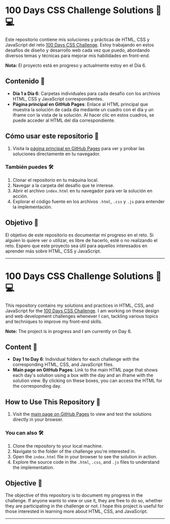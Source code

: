 # 100 Days CSS Challenge Solutions 🎨💻

Este repositorio contiene mis soluciones y prácticas de HTML, CSS y JavaScript del reto [100 Days CSS Challenge](https://100dayscss.com). Estoy trabajando en estos desafíos de diseño y desarrollo web cada vez que puedo, abordando diversos temas y técnicas para mejorar mis habilidades en front-end.

**Nota:** El proyecto está en progreso y actualmente estoy en el Día 6.

## Contenido 📂

- **Día 1 a Día 6**: Carpetas individuales para cada desafío con los archivos HTML, CSS y JavaScript correspondientes.
- **Página principal en GitHub Pages**: Enlace al HTML principal que muestra la solución de cada día mediante un cuadro con el día y un iframe con la vista de la solución. Al hacer clic en estos cuadros, se puede acceder al HTML del día correspondiente.

## Cómo usar este repositorio 🚀

1. Visita la [página principal en GitHub Pages](https://wilfram.github.io/100-Days-Css/) para ver y probar las soluciones directamente en tu navegador.

### También puedes 🛠️

1. Clonar el repositorio en tu máquina local.
2. Navegar a la carpeta del desafío que te interese.
3. Abrir el archivo `index.html` en tu navegador para ver la solución en acción.
4. Explorar el código fuente en los archivos `.html`, `.css` y `.js` para entender la implementación.

## Objetivo 🎯

El objetivo de este repositorio es documentar mi progreso en el reto. Si alguien lo quiere ver o utilizar, es libre de hacerlo, esté o no realizando el reto. Espero que este proyecto sea útil para aquellos interesados en aprender más sobre HTML, CSS y JavaScript.

---

# 100 Days CSS Challenge Solutions 🎨💻

This repository contains my solutions and practices in HTML, CSS, and JavaScript for the [100 Days CSS Challenge](https://100dayscss.com). I am working on these design and web development challenges whenever I can, tackling various topics and techniques to improve my front-end skills.

**Note:** The project is in progress and I am currently on Day 6.

## Content 📂

- **Day 1 to Day 6**: Individual folders for each challenge with the corresponding HTML, CSS, and JavaScript files.
- **Main page on GitHub Pages**: Link to the main HTML page that shows each day's solution using a box with the day and an iframe with the solution view. By clicking on these boxes, you can access the HTML for the corresponding day.

## How to Use This Repository 🚀

1. Visit the [main page on GitHub Pages](https://wilfram.github.io/100-Days-Css/) to view and test the solutions directly in your browser.

### You can also 🛠️

1. Clone the repository to your local machine.
2. Navigate to the folder of the challenge you're interested in.
3. Open the `index.html` file in your browser to see the solution in action.
4. Explore the source code in the `.html`, `.css`, and `.js` files to understand the implementation.

## Objective 🎯

The objective of this repository is to document my progress in the challenge. If anyone wants to view or use it, they are free to do so, whether they are participating in the challenge or not. I hope this project is useful for those interested in learning more about HTML, CSS, and JavaScript.

---
